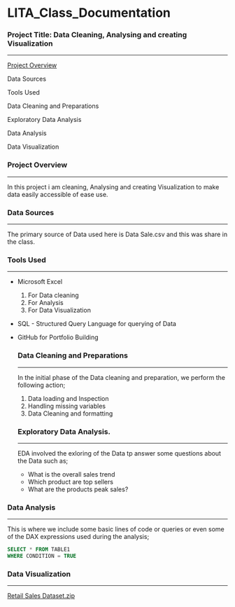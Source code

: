 # LITA_Class_Documentation

### Project Title:  Data Cleaning, Analysing and creating Visualization
---
[Project Overview](#project-overview)

Data Sources

Tools Used

Data Cleaning and Preparations

Exploratory Data Analysis

Data Analysis

Data Visualization

### Project Overview
---
In this project i am cleaning, Analysing and creating Visualization to make data easily accessible of ease use. 

### Data Sources
---
The primary source of Data used here is Data Sale.csv and this was share in the class.

### Tools Used
---
- Microsoft Excel
   1. For Data cleaning
   2. For Analysis
   3. For Data Visualization
      
- SQL  - Structured Query Language for querying of Data
- GitHub  for Portfolio Building

  ### Data Cleaning and Preparations
  ---
  In the initial phase of the Data cleaning and preparation, we perform the following action;
    1. Data loading and Inspection
    2. Handling missing variables
    3. Data Cleaning and formatting
  ### Exploratory Data Analysis.
  ---
  EDA involved the exloring of the Data tp answer some questions about the Data such as;
  - What is the overall sales trend
  - Which product are top sellers
  - What are the products peak sales?
    
### Data Analysis
---
This is where we include some basic lines of code or queries or even some of the DAX expressions used during the analysis;

```SQL
SELECT * FROM TABLE1
WHERE CONDITION = TRUE
```
### Data Visualization
---
[Retail Sales Dataset.zip](https://github.com/user-attachments/files/17630149/Retail.Sales.Dataset.zip)

              
  
